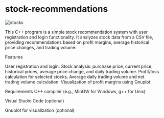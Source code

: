 # stock-recommendations
![stocks](https://github.com/Umanginigam/stock-recommendations/assets/125351370/fe3d3f0a-0a64-42d3-a089-5a54deba9b45)

This C++ program is a simple stock recommendation system with user registration and login functionality. It analyzes stock data from a CSV file, providing recommendations based on profit margins, average historical price changes, and trading volume.

Features

User registration and login.
Stock analysis: purchase price, current price, historical prices, average price change, and daily trading volume.
Profit/loss calculation for selected stocks.
Average daily trading volume and net trading volume calculation.
Visualization of profit margins using Gnuplot.

Requirements
C++ compiler (e.g., MinGW for Windows, g++ for Unix)

Visual Studio Code (optional)

Gnuplot for visualization (optional)
